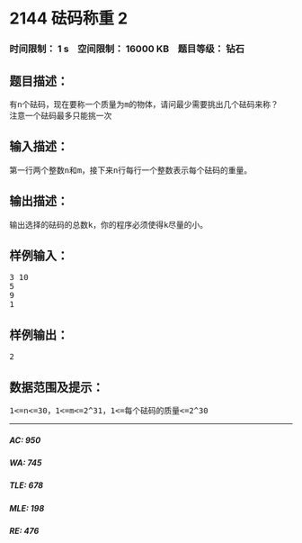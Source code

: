 # 2144 砝码称重 2   
### 时间限制： 1 s&nbsp;&nbsp;&nbsp;&nbsp;空间限制： 16000 KB&nbsp;&nbsp;&nbsp;&nbsp;题目等级： 钻石  
## 题目描述：  

<pre>
有n个砝码，现在要称一个质量为m的物体，请问最少需要挑出几个砝码来称？
注意一个砝码最多只能挑一次
</pre>
  
  
## 输入描述：  

<pre>
第一行两个整数n和m，接下来n行每行一个整数表示每个砝码的重量。
</pre>
  
  
## 输出描述：  

<pre>
输出选择的砝码的总数k，你的程序必须使得k尽量的小。
</pre>
  
  
## 样例输入：  

<pre>
3 10  
5  
9  
1
</pre>
  
  
## 样例输出：  

<pre>
2
</pre>
  
  
## 数据范围及提示：  

<pre>
1<=n<=30，1<=m<=2^31，1<=每个砝码的质量<=2^30
</pre>
  
  
***  

##### AC: 950  
##### WA: 745  
##### TLE: 678  
##### MLE: 198  
##### RE: 476  
